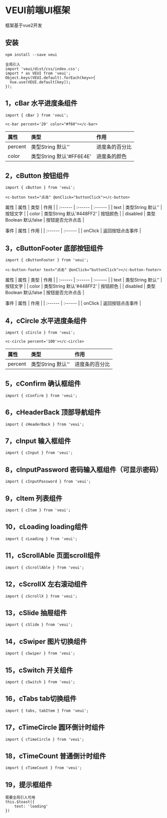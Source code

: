 # VEUI前端UI框架

框架基于vue2开发

## 安装
```
npm install --save veui

全局引入
import 'veui/dist/css/index.css';
import * as VEUI from 'veui';
Object.keys(VEUI.default).forEach(key=>{
  Vue.use(VEUI.default[key]);
});
```

## 1，cBar 水平进度条组件
```
import { cBar } from 'veui';

<c-bar percent='20' color="#f60"></c-bar>
```
| 属性 | 类型 | 作用 |
| :------ | :------ | :------ |
| percent | 类型String  默认'' | 进度条的百分比 |
| color | 类型String  默认'#FF6E4E' | 进度条的颜色 |

## 2，cButton 按钮组件
```
import { cButton } from 'veui';

<c-button text="点击" @onClick="buttonClick"></c-button>
```
属性
| 属性 | 类型 | 作用 |
| :------ | :------ | :------ |
| text | 类型String  默认'' | 按钮文字 |
| color | 类型String  默认'#448FF2' | 按钮颜色 |
| disabled | 类型Boolean  默认false | 按钮是否允许点击 |

事件
| 属性 | 作用 |
| :------ | :------ |
| onClick | 返回按钮点击事件 |

## 3，cButtonFooter 底部按钮组件
```
import { cButtonFooter } from 'veui';

<c-button-footer text="点击" @onClick="buttonClick"></c-button-footer>
```
属性
| 属性 | 类型 | 作用 |
| :------ | :------ | :------ |
| text | 类型String  默认'' | 按钮文字 |
| color | 类型String  默认'#448FF2' | 按钮颜色 |
| disabled | 类型Boolean  默认false | 按钮是否允许点击 |

事件
| 属性 | 作用 |
| :------ | :------ |
| onClick | 返回按钮点击事件 |

## 4，cCircle 水平进度条组件
```
import { cCircle } from 'veui';

<c-circle percent='100'></c-circle>
```
| 属性 | 类型 | 作用 |
| :------ | :------ | :------ |
| percent | 类型String  默认'' | 进度条的百分比 |

## 5，cConfirm 确认框组件
```
import { cConfirm } from 'veui';
```

## 6，cHeaderBack 顶部导航组件
```
import { cHeaderBack } from 'veui';
```

## 7，cInput 输入框组件
```
import { cInput } from 'veui';
```

## 8，cInputPassword 密码输入框组件（可显示密码）
```
import { cInputPassword } from 'veui';
```

## 9，cItem 列表组件
```
import { cItem } from 'veui';
```

## 10，cLoading loading组件
```
import { cLoading } from 'veui';
```

## 11，cScrollAble 页面scroll组件
```
import { cScrollAble } from 'veui';
```

## 12，cScrollX 左右滚动组件
```
import { cScrollX } from 'veui';
```

## 13，cSlide 抽屉组件
```
import { cSlide } from 'veui';
```

## 14，cSwiper 图片切换组件
```
import { cSwiper } from 'veui';
```

## 15，cSwitch 开关组件
```
import { cSwitch } from 'veui';
```

## 16，cTabs tab切换组件
```
import { tabs, tabItem } from 'veui';
```

## 17，cTimeCircle 圆环倒计时组件
```
import { cTimeCircle } from 'veui';
```

## 18，cTimeCount 普通倒计时组件
```
import { cTimeCount } from 'veui';
```

## 19，提示框组件
```
需要全局引入可用
this.$toast({
    text: 'loading'
})
```



